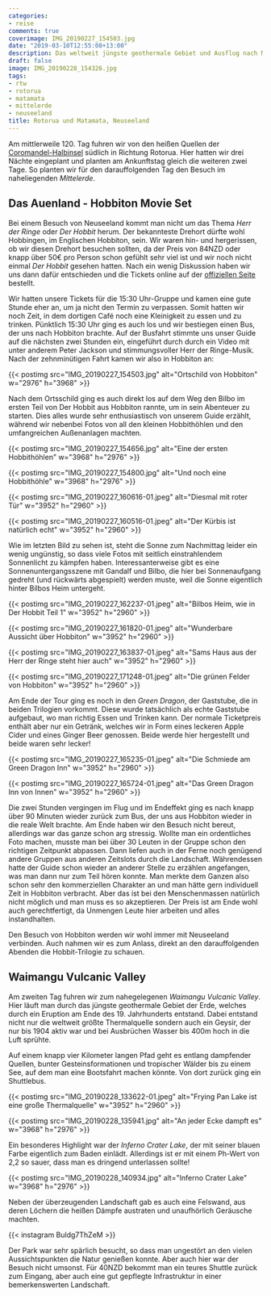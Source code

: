 ```yaml
---
categories:
- reise
comments: true
coverimage: IMG_20190227_154503.jpg
date: "2019-03-10T12:55:08+13:00"
description: Das weltweit jüngste geothermale Gebiet und Ausflug nach Mittelerde
draft: false
image: IMG_20190228_154326.jpg
tags:
- rtw
- rotorua
- matamata
- mittelerde
- neuseeland
title: Rotorua und Matamata, Neuseeland
---
```


Am mittlerweile 120. Tag fuhren wir von den heißen Quellen der [Coromandel-Halbinsel](/post/rtw-thames-coromandel/) südlich in Richtung Rotorua. Hier hatten wir drei Nächte eingeplant und planten am Ankunftstag gleich die weiteren zwei Tage. So planten wir für den darauffolgenden Tag den Besuch im naheliegenden _Mittelerde_.

## Das Auenland - Hobbiton Movie Set

Bei einem Besuch von Neuseeland kommt man nicht um das Thema _Herr der Ringe_ oder _Der Hobbit_ herum. Der bekannteste Drehort dürfte wohl Hobbingen, im Englischen Hobbiton, sein. Wir waren hin- und hergerissen, ob wir diesen Drehort besuchen sollten, da der Preis von 84NZD oder knapp über 50€ pro Person schon gefühlt sehr viel ist und wir noch nicht einmal _Der Hobbit_ gesehen hatten. Nach ein wenig Diskussion haben wir uns dann dafür entschieden und die Tickets online auf der [offiziellen Seite](https://www.hobbitontours.com/) bestellt.

Wir hatten unsere Tickets für die 15:30 Uhr-Gruppe und kamen eine gute Stunde eher an, um ja nicht den Termin zu verpassen. Somit hatten wir noch Zeit, in dem dortigen Café noch eine Kleinigkeit zu essen und zu trinken. Pünktlich 15:30 Uhr ging es auch los und wir bestiegen einen Bus, der uns nach Hobbiton brachte. Auf der Busfahrt stimmte uns unser Guide auf die nächsten zwei Stunden ein, eingeführt durch durch ein Video mit unter anderem Peter Jackson und stimmungsvoller Herr der Ringe-Musik. Nach der zehnminütigen Fahrt kamen wir also in Hobbiton an:

{{< postimg src="IMG_20190227_154503.jpg" alt="Ortschild von Hobbiton" w="2976" h="3968" >}}

Nach dem Ortsschild ging es auch direkt los auf dem Weg den Bilbo im ersten Teil von Der Hobbit aus Hobbiton rannte, um in sein Abenteuer zu starten. Dies alles wurde sehr enthusiastisch von unserem Guide erzählt, während wir nebenbei Fotos von all den kleinen Hobbithöhlen und den umfangreichen Außenanlagen machten.

{{< postimg src="IMG_20190227_154656.jpg" alt="Eine der ersten Hobbithöhlen" w="3968" h="2976" >}}

{{< postimg src="IMG_20190227_154800.jpg" alt="Und noch eine Hobbithöhle" w="3968" h="2976" >}}

{{< postimg src="IMG_20190227_160616-01.jpeg" alt="Diesmal mit roter Tür" w="3952" h="2960" >}}

{{< postimg src="IMG_20190227_160516-01.jpeg" alt="Der Kürbis ist natürlich echt" w="3952" h="2960" >}}

Wie im letzten Bild zu sehen ist, steht die Sonne zum Nachmittag leider ein wenig ungünstig, so dass viele Fotos mit seitlich einstrahlendem Sonnenlicht zu kämpfen haben. Interessanterweise gibt es eine Sonnenuntergangsszene mit Gandalf und Bilbo, die hier bei Sonnenaufgang gedreht (und rückwärts abgespielt) werden muste, weil die Sonne eigentlich hinter Bilbos Heim untergeht.

{{< postimg src="IMG_20190227_162237-01.jpeg" alt="Bilbos Heim, wie in Der Hobbit Teil 1" w="3952" h="2960" >}}

{{< postimg src="IMG_20190227_161820-01.jpeg" alt="Wunderbare Aussicht über Hobbiton" w="3952" h="2960" >}}

{{< postimg src="IMG_20190227_163837-01.jpeg" alt="Sams Haus aus der Herr der Ringe steht hier auch" w="3952" h="2960" >}}

{{< postimg src="IMG_20190227_171248-01.jpeg" alt="Die grünen Felder von Hobbiton" w="3952" h="2960" >}}

Am Ende der Tour ging es noch in den _Green Dragon_, der Gaststube, die in beiden Trilogien vorkommt. Diese wurde tatsächlich als echte Gaststube aufgebaut, wo man richtig Essen und Trinken kann. Der normale Ticketpreis enthält aber nur ein Getränk, welches wir in Form eines leckeren Apple Cider und eines Ginger Beer genossen. Beide werde hier hergestellt und beide waren sehr lecker!

{{< postimg src="IMG_20190227_165235-01.jpeg" alt="Die Schmiede am Green Dragon Inn" w="3952" h="2960" >}}

{{< postimg src="IMG_20190227_165724-01.jpeg" alt="Das Green Dragon Inn von Innen" w="3952" h="2960" >}}

Die zwei Stunden vergingen im Flug und im Endeffekt ging es nach knapp über 90 Minuten wieder zurück zum Bus, der uns aus Hobbiton wieder in die reale Welt brachte. Am Ende haben wir den Besuch nicht bereut, allerdings war das ganze schon arg stressig. Wollte man ein ordentliches Foto machen, musste man bei über 30 Leuten in der Gruppe schon den richtigen Zeitpunkt abpassen. Dann liefen auch in der Ferne noch genügend andere Gruppen aus anderen Zeitslots durch die Landschaft. Währendessen hatte der Guide schon wieder an anderer Stelle zu erzählen angefangen, was man dann nur zum Teil hören konnte. Man merkte dem Ganzen also schon sehr den kommerziellen Charakter an und man hätte gern individuell Zeit in Hobbiton verbracht. Aber das ist bei den Menschenmassen natürlich nicht möglich und man muss es so akzeptieren. Der Preis ist am Ende wohl auch gerechtfertigt, da Unmengen Leute hier arbeiten und alles instandhalten.

Den Besuch von Hobbiton werden wir wohl immer mit Neuseeland verbinden. Auch nahmen wir es zum Anlass, direkt an den darauffolgenden Abenden die Hobbit-Trilogie zu schauen.

## Waimangu Vulcanic Valley

Am zweiten Tag fuhren wir zum nahegelegenen _Waimangu Vulcanic Valley_. Hier läuft man durch das jüngste geothermale Gebiet der Erde, welches durch ein Eruption am Ende des 19. Jahrhunderts entstand. Dabei entstand nicht nur die weltweit größte Thermalquelle sondern auch ein Geysir, der nur bis 1904 aktiv war und bei Ausbrüchen Wasser bis 400m hoch in die Luft sprühte.

Auf einem knapp vier Kilometer langen Pfad geht es entlang dampfender Quellen, bunter Gesteinsformationen und tropischer Wälder bis zu einem See, auf dem man eine Bootsfahrt machen könnte. Von dort zurück ging ein Shuttlebus.

{{< postimg src="IMG_20190228_133622-01.jpeg" alt="Frying Pan Lake ist eine große Thermalquelle" w="3952" h="2960" >}}

{{< postimg src="IMG_20190228_135941.jpg" alt="An jeder Ecke dampft es" w="3968" h="2976" >}}

Ein besonderes Highlight war der _Inferno Crater Lake_, der mit seiner blauen Farbe eigentlich zum Baden einlädt. Allerdings ist er mit einem Ph-Wert von 2,2 so sauer, dass man es dringend unterlassen sollte!

{{< postimg src="IMG_20190228_140934.jpg" alt="Inferno Crater Lake" w="3968" h="2976" >}}

Neben der überzeugenden Landschaft gab es auch eine Felswand, aus deren Löchern die heißen Dämpfe austraten und unaufhörlich Geräusche machten.

{{< instagram Buldg7ThZeM >}}

Der Park war sehr spärlich besucht, so dass man ungestört an den vielen Aussichtspunkten die Natur genießen konnte. Aber auch hier war der Besuch nicht umsonst. Für 40NZD bekommt man ein teures Shuttle zurück zum Eingang, aber auch eine gut gepflegte Infrastruktur in einer bemerkenswerten Landschaft.
